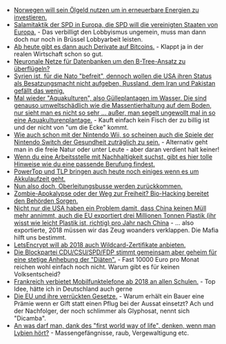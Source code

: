 * [Norwegen will sein Ölgeld nutzen um in erneuerbare Energien zu investieren.](https://www.heise.de/newsticker/meldung/Norwegen-will-gruener-werden-3910099.html)
* [Salamitaktik der SPD in Europa, die SPD will die vereinigten Staaten von Europa.](http://www.neopresse.com/europa/die-vereinigten-staaten-von-europa-und-das-ende-des-grundgesetzes/) - Das verbilligt den Lobbyismus ungemein, muss man dann doch nur noch in Brüssel Lobbyarbeit leisten.
* [Ab heute gibt es dann auch Derivate auf Bitcoins.](https://blog.fefe.de/?ts=a4d0823e) - Klappt ja in der realen Wirtschaft schon so gut.
* [Neuronale Netze für Datenbanken um den B-Tree-Ansatz zu überflügeln?](https://blog.fefe.de/?ts=a4d0787a)
* [Syrien ist, für die Nato "befreit", dennoch wollen die USA ihren Status als Besatzungsmacht nicht aufgeben, Russland, dem Iran und Pakistan gefällt das wenig.](http://www.neopresse.com/politik/usa-bekommen-drei-warnschuesse-vor-den-bug/)
* [Mal wieder "Aquakulturen", also Gülleplantagen im Wasser. Die sind genauso umweltschädlich wie die Massentierhaltung auf dem Boden, nur sieht man es nicht so sehr ... außer, man segelt ungewollt mal in so eine Aquakulturenplantage.](https://netzfrauen.org/2017/12/11/schwarzes-gold/) - Kauft einfach kein Fisch der zu billig ist und der nicht von "um die Ecke" kommt.
* [Wie auch schon mit der Nintendo Wii, so scheinen auch die Spiele der Nintendo Switch der Gesundheit zuträglich zu sein.](https://www.heise.de/newsticker/meldung/Studie-Videospiele-koennten-zum-Schutz-vor-Demenz-beitragen-3915533.html) - Alternativ geht man in die freie Natur oder unter Leute - aber daran verdient halt keiner!
* [Wenn du eine Arbeitsstelle mit Nachhaltigkeit suchst, gibt es hier tolle Hinweise wie du eine passende Berufung findest.](https://www.smarticular.net/jobs-mit-sinn-sinnvolle-arbeit-nachhaltige-taetigkeit-finden/)
* [PowerTop und TLP bringen auch heute noch einiges wenn es um Akkulaufzeit geht.](https://www.phoronix.com/scan.php?page=article&item=ubuntu2017-tlp-powertop&num=1)
* [Nun also doch, Oberleitungsbusse werden zurückkommen.](https://www.golem.de/news/berlin-verkehrsbetriebe-wollen-elektrobusse-waehrend-der-fahrt-laden-1712-131608.html)
* [Zombie-Apokalypse oder der Weg zur Freiheit? Bio-Hacking bereitet den Behörden Sorgen.](https://www.heise.de/newsticker/meldung/Trotz-FDA-Warnung-Biohacker-wollen-mit-Gen-Editierung-im-eigenen-Koerper-weitermachen-3911582.html)
* [Nicht nur die USA haben ein Problem damit, dass China keinen Müll mehr annimmt, auch die EU exportiert drei Millionen Tonnen Plastik (ihr wisst wie leicht Plastik ist, richtig) pro Jahr nach China](https://netzfrauen.org/2017/12/12/54155/) - ... also exportierte, 2018 müssen wir das Zeug woanders verklappen. Die Mafia hilft uns bestimmt.
* [LetsEncrypt will ab 2018 auch Wildcard-Zertifikate anbieten.](https://www.golem.de/news/https-let-s-encrypt-bringt-wildcard-zertifikate-1712-131621.html)
* [Die Blockpartei CDU/CSU/SPD/FDP stimmt gemeinsam aber geheim für eine stetige Anhebung der "Diäten".](https://www.heise.de/tp/features/CDU-CSU-SPD-und-FDP-einigen-sich-auf-Diaetenerhoehung-3916382.html) - Fast 10000 Euro pro Monat reichen wohl einfach noch nicht. Warum gibt es für keinen Volksentscheid?
* [Frankreich verbietet Mobilfunktelefone ab 2018 an allen Schulen.](https://blog.fefe.de/?ts=a4d1274c) - Top Idee, hätte ich in Deutschland auch gerne
* [Die EU und ihre verrückten Gesetze.](https://netzfrauen.org/2017/12/12/monsanto-skandal/) - Warum erhält ein Bauer eine Prämie wenn er Gift statt einen Pflug bei der Aussat einsetzt? Ach und der Nachfolger, der noch schlimmer als Glyphosat, nennt sich "Dicamba".
* [An was darf man, dank des "first world way of life", denken, wenn man Lybien hört?](https://netzfrauen.org/2017/12/13/libya/) - Massengefängnisse, raub, Vergewaltigung etc.
